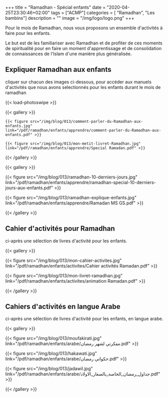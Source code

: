 +++
title = "Ramadhan - Spécial enfants"
date = "2020-04-25T23:30:46+02:00"
tags = ["ACMP"]
categories = [ "Ramadhan", "Les bambins"]
description = ""
image = "/img/logo/logo.png"
+++

Pour le mois de Ramadhan, nous vous proposons un ensemble d'activités à faire
pour les enfants.

Le but est de les familiariser avec Ramadhan et de profiter de ces moments de
spiritualité pour en faire un moment d'apprentissage et de consolidation de
connaissances de l'Islam d'une manière plus généralisée.

## Expliquer Ramadhan aux enfants

cliquer sur chacun des images ci-dessous, pour accéder aux manuels d'activités
que nous avons selectionnés pour les enfants durant le mois de ramadhan

{{< load-photoswipe >}}

{{< gallery >}}

    {{< figure src="/img/blog/013/comment-parler-du-Ramadhan-aux-enfants.jpg"
    link="/pdf/ramadhan/enfants/apprendre/comment-parler-du-Ramadhan-aux-enfants.pdf" >}}

    {{< figure src="/img/blog/013/mon-metit-livret-Ramadhan.jpg"
    link="/pdf/ramadhan/enfants/apprendre/Special Ramadan.pdf" >}}

{{< /gallery >}}

{{< gallery >}}

  {{< figure src="/img/blog/013/ramadhan-10-derniers-jours.jpg"
  link="/pdf/ramadhan/enfants/apprendre/ramadhan-special-10-derniers-jours-aux-enfants.pdf" >}}

  {{< figure src="/img/blog/013/ramadhan-explique-enfants.jpg"
  link="/pdf/ramadhan/enfants/apprendre/Ramadan MS GS.pdf" >}}

{{< /gallery >}}

## Cahier d'activités pour Ramadhan

ci-après une sélection de livres d'activité pour les enfants.

{{< gallery >}}

  {{< figure src="/img/blog/013/mon-cahier-activites.jpg"
  link="/pdf/ramadhan/enfants/activites/Cahier activités Ramadan.pdf" >}}

  {{< figure src="/img/blog/013/mon-livret-ramadhan.jpg"
  link="/pdf/ramadhan/enfants/activites/animation Ramadan.pdf" >}}

{{< /gallery >}}

## Cahiers d'activités en langue Arabe

ci-après une sélection de livres d'activité pour les enfants, en langue arabe.

{{< gallery >}}

  {{< figure src="/img/blog/013/moufakirati.jpg"
  link="/pdf/ramadhan/enfants/arabe/مفكرتي لشهر رمضان.pdf" >}}

  {{< figure src="/img/blog/013/hakawati.jpg"
  link="/pdf/ramadhan/enfants/arabe/حكواتي رمضان.pdf" >}}

  {{< figure src="/img/blog/013/jadawil.jpg"
  link="/pdf/ramadhan/enfants/arabe/جداول_رمضان_الخاصة_بالصغار_الاولاد.pdf" >}}

{{< /gallery >}}
